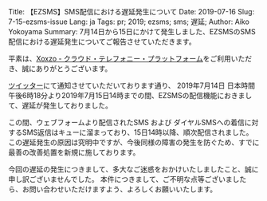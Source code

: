 Title: 【EZSMS】SMS配信における遅延発生について
Date: 2019-07-16
Slug: 7-15-ezsms-issue 
Lang: ja
Tags: pr; 2019; ezsms; sms; 遅延;
Author: Aiko Yokoyama
Summary: 7月14日から15日にかけて発生しました、EZSMSのSMS配信における遅延発生についてご報告させていただきます。

平素は、[Xoxzo - クラウド・テレフォニー・プラットフォーム](https://www.xoxzo.com/ja/)をご利用いただき、誠にありがとうございます。

[ツイッター](https://twitter.com/xoxzotelephony/status/1150654233248579585)にて通知させていただいております通り、
2019年7月14日 日本時間午後6時18分より2019年7月15日14時までの間、EZSMSの配信機能におきまして、遅延が発生しておりました。

この間、ウェブフォームより配信されたSMS および ダイヤルSMSへの着信に対するSMS返信はキューに溜まっており、15日14時以降、順次配信されました。
この遅延発生の原因は究明中ですが、今後同様の障害の発生を防ぐため、すでに最善の改善処置を新規に施しております。

今回の遅延の発生につきまして、多大なご迷惑をおかけいたしましたこと、誠に申し訳ございませんでした。
本件につきまして、ご不明な点等ございましたら、お問い合わせいただけますよう、よろしくお願いいたします。

